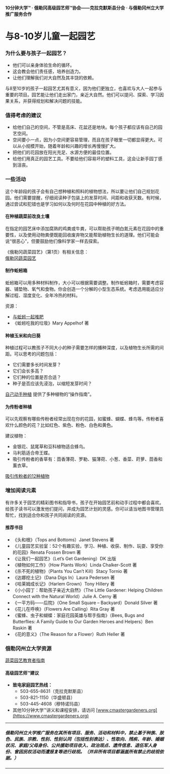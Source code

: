 #### 10分钟大学™ · 俄勒冈高级园艺师™协会——克拉克默斯县分会 · 与俄勒冈州立大学推广服务合作

# 与8-10岁儿童一起园艺

### 为什么要与孩子一起园艺？

- 他们可以亲身体验生命的循环。
- 这会教会他们责任感，培养创造力。
- 让他们理解我们对大自然及其丰饶的依赖。

与8至10岁的孩子一起园艺尤其有意义，因为他们更独立，也喜欢与大人一起参与重要的项目。园艺能让他们走出家门，亲近大自然。他们可以提问、探索、学习因果关系，并获得规划和解决问题的技能。

### 值得考虑的建议

- 给他们自己的空间，不管是高床、花盆还是地块。每个孩子都应该有自己的园艺空间。
- 空间要小一点，因为小空间更容易管理，而且在孩子眼里一切都显得更大。可以从小规模开始，随着年龄和兴趣的增长再慢慢扩大。
- 把他们的花园放在阳光充足、水源方便的最佳位置。
- 给他们用真正的园艺工具。不要给他们容易坏的塑料工具，这会让新手园丁感到沮丧。

### 一些活动

这个年龄段的孩子会有自己想种植和照料的植物想法，所以要让他们自己规划花园。他们需要提醒，仔细阅读种子包装上的发芽时间、间距和收获天数。有时候，通过尝试和犯错也是学习如何以及何时在花园中种植的好方法。

#### 在种植蔬菜前改良土壤

在指定的园艺床中添加腐熟的鸡粪或牛粪，可以帮助孩子明白氮元素在花园中的重要性，以及使用动物粪便既能回收废弃物又能帮助植物生长的道理。他们可能会说“很恶心”，但要鼓励他们像科学家一样去探索。

《俄勒冈蔬菜园艺》（第1页）有相关信息：  
[俄勒冈蔬菜园艺](http://catalog.extension.oregonstate.edu/sites/catalog/files/project/pdf/ec871.pdf)

#### 制作蚯蚓箱

蚯蚓箱可以用多种材料制作，大小可以根据需要调整。制作蚯蚓箱时，需要考虑容器、铺垫物、氧气和食物。你会创造一个分解的小型生态系统。考虑选用能适应分解过程、湿度变化、全年冷热的材料。

资源：

- [与蚯蚓一起堆肥](https://catalog.extension.oregonstate.edu/em9034)
- 《蚯蚓吃我的垃圾》Mary Appelhof 著

#### 种植玉米和向日葵

种植过程可以教孩子不同大小的种子需要怎样的播种深度，以及植物生长所需的间距。可以思考的问题包括：

- 它们需要多长时间发芽？
- 它们会长多高？
- 它们种的位置是否合适？
- 种子是否应该先浸泡，以缩短发芽时间？

[自己动手种植](https://catalog.extension.oregonstate.edu/em9027) 提供了多种植物的“操作指南”。

#### 为传粉者种植

可以先观察有哪些传粉者经常出现在你的花园，如蜜蜂、蝴蝶、蜂鸟等。传粉者喜欢什么颜色的花？比如红色、紫色、粉色、白色和黄色。

建议植物：

- 金银花、鼠尾草和豆科植物适合蜂鸟。
- 马利筋适合帝王蝶。
- 吸引传粉者的香草有：茴香薄荷、罗勒、猫薄荷、小葱、香菜、莳萝、茴香和薰衣草。

[吸引传粉者的12种植物](https://extension.oregonstate.edu/news/12-plants-entice-pollinators-your-garden)

### 增加阅读元素

有许多关于园艺的精彩图书和指导书，孩子在开始园艺前和动手过程中都会喜欢。给孩子读书可以激发他们提问，并成为园艺计划的灵感。你可以请当地图书管理员帮忙，找到适合你和孩子共同阅读的资源。

#### 推荐书目

- 《头和根》（Tops and Bottoms）Janet Stevens 著
- 《儿童园艺实验室：52个有趣实验，学习、种植、收获、制作、玩耍、享受你的花园》Renata Fossen Brown 著
- 《让我们一起园艺》（Let’s Get Gardening）DK 出版
- 《植物如何工作》（How Plants Work）Linda Chalker-Scott 著
- 《杀不死的植物》（Plants You Can’t Kill）Stacy Tornio 著
- 《达娜挖土记》（Dana Digs In）Laura Pedersen 著
- 《哈莱姆成长记》（Harlem Grown）Tony Hillery 著
- 《小小园丁：帮助孩子亲近大自然》（The Little Gardener: Helping Children Connect with the Natural World）Julie A. Cerny 著
- 《一平方码——后院》（One Small Square – Backyard）Donald Silver 著
- 《花儿在呼唤》（Flowers Are Calling）Rita Gray 著
- 《蜜蜂、虫子和蝴蝶：家庭花园英雄与帮手指南》（Bees, Bugs and Butterflies: A Family Guide to Our Garden Heroes and Helpers）Ben Raskin 著
- 《花的意义》（The Reason for a Flower）Ruth Heller 著

### 俄勒冈州立大学资源

[蔬菜园艺教育者指南](https://catalog.extension.oregonstate.edu/em9032)

#### 高级园艺师™建议

- **致电家庭园艺热线：**
  - 503-655-8631（克拉克默斯县）
  - 503-821-1150（华盛顿县）
  - 503-445-4608（穆特诺玛县）
- 其他10分钟大学™讲义和课程安排，请访问 [www.cmastergardeners.org](https://www.cmastergardeners.org)

---

##### 俄勒冈州立大学推广服务在其所有项目、服务、活动和材料中，禁止基于种族、肤色、民族、宗教、性别、性别认同（包括性别表达）、性取向、残疾、年龄、婚姻状况、家庭/父母身份、公共援助项目收入、政治观点、遗传信息、退伍军人身份、曾因民权活动而遭报复等进行歧视。（并非所有项目都涵盖所有禁止的歧视依据。）
---